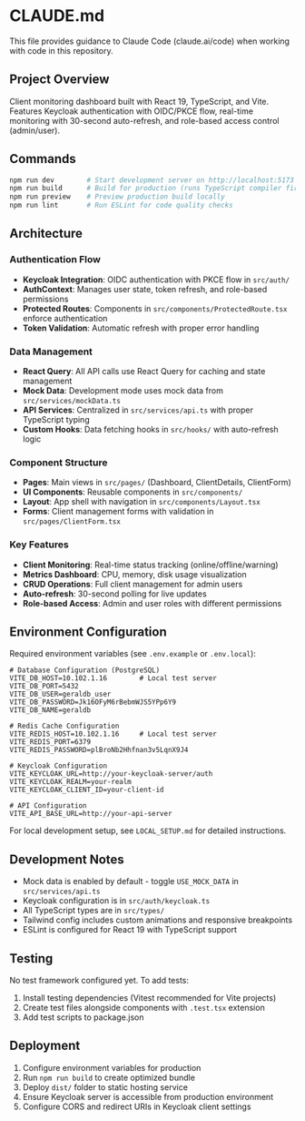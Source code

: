 # CLAUDE.md

This file provides guidance to Claude Code (claude.ai/code) when working with code in this repository.

## Project Overview

Client monitoring dashboard built with React 19, TypeScript, and Vite. Features Keycloak authentication with OIDC/PKCE flow, real-time monitoring with 30-second auto-refresh, and role-based access control (admin/user).

## Commands

```bash
npm run dev        # Start development server on http://localhost:5173
npm run build      # Build for production (runs TypeScript compiler first)
npm run preview    # Preview production build locally
npm run lint       # Run ESLint for code quality checks
```

## Architecture

### Authentication Flow
- **Keycloak Integration**: OIDC authentication with PKCE flow in `src/auth/`
- **AuthContext**: Manages user state, token refresh, and role-based permissions
- **Protected Routes**: Components in `src/components/ProtectedRoute.tsx` enforce authentication
- **Token Validation**: Automatic refresh with proper error handling

### Data Management
- **React Query**: All API calls use React Query for caching and state management
- **Mock Data**: Development mode uses mock data from `src/services/mockData.ts`
- **API Services**: Centralized in `src/services/api.ts` with proper TypeScript typing
- **Custom Hooks**: Data fetching hooks in `src/hooks/` with auto-refresh logic

### Component Structure
- **Pages**: Main views in `src/pages/` (Dashboard, ClientDetails, ClientForm)
- **UI Components**: Reusable components in `src/components/`
- **Layout**: App shell with navigation in `src/components/Layout.tsx`
- **Forms**: Client management forms with validation in `src/pages/ClientForm.tsx`

### Key Features
- **Client Monitoring**: Real-time status tracking (online/offline/warning)
- **Metrics Dashboard**: CPU, memory, disk usage visualization
- **CRUD Operations**: Full client management for admin users
- **Auto-refresh**: 30-second polling for live updates
- **Role-based Access**: Admin and user roles with different permissions

## Environment Configuration

Required environment variables (see `.env.example` or `.env.local`):
```
# Database Configuration (PostgreSQL)
VITE_DB_HOST=10.102.1.16        # Local test server
VITE_DB_PORT=5432
VITE_DB_USER=geraldb_user
VITE_DB_PASSWORD=Jk16OFyM6rBebmWJS5YPp6Y9
VITE_DB_NAME=geraldb

# Redis Cache Configuration
VITE_REDIS_HOST=10.102.1.16     # Local test server
VITE_REDIS_PORT=6379
VITE_REDIS_PASSWORD=plBroNb2Hhfnan3v5LqnX9J4

# Keycloak Configuration
VITE_KEYCLOAK_URL=http://your-keycloak-server/auth
VITE_KEYCLOAK_REALM=your-realm
VITE_KEYCLOAK_CLIENT_ID=your-client-id

# API Configuration
VITE_API_BASE_URL=http://your-api-server
```

For local development setup, see `LOCAL_SETUP.md` for detailed instructions.

## Development Notes

- Mock data is enabled by default - toggle `USE_MOCK_DATA` in `src/services/api.ts`
- Keycloak configuration is in `src/auth/keycloak.ts`
- All TypeScript types are in `src/types/`
- Tailwind config includes custom animations and responsive breakpoints
- ESLint is configured for React 19 with TypeScript support

## Testing

No test framework configured yet. To add tests:
1. Install testing dependencies (Vitest recommended for Vite projects)
2. Create test files alongside components with `.test.tsx` extension
3. Add test scripts to package.json

## Deployment

1. Configure environment variables for production
2. Run `npm run build` to create optimized bundle
3. Deploy `dist/` folder to static hosting service
4. Ensure Keycloak server is accessible from production environment
5. Configure CORS and redirect URIs in Keycloak client settings